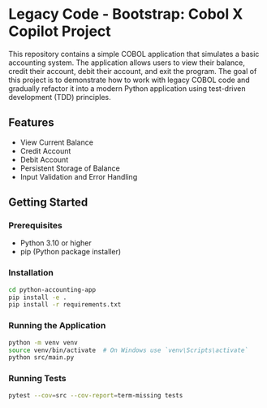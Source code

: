 # Legacy Code - Bootstrap: Cobol X Copilot Project

This repository contains a simple COBOL application that simulates a basic accounting system. The application allows users to view their balance, credit their account, debit their account, and exit the program. The goal of this project is to demonstrate how to work with legacy COBOL code and gradually refactor it into a modern Python application using test-driven development (TDD) principles.

## Features

- View Current Balance
- Credit Account
- Debit Account
- Persistent Storage of Balance
- Input Validation and Error Handling

## Getting Started

### Prerequisites

- Python 3.10 or higher
- pip (Python package installer)

### Installation

```bash
cd python-accounting-app
pip install -e .
pip install -r requirements.txt
```

### Running the Application

```bash
python -m venv venv
source venv/bin/activate  # On Windows use `venv\Scripts\activate`
python src/main.py
```
### Running Tests

```bash
pytest --cov=src --cov-report=term-missing tests
```
